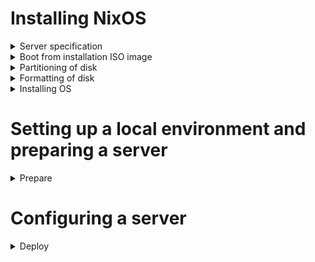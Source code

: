 # Installing NixOS

<details>
<summary>Server specification</summary>
<br>

| Hardware | Configuration |
| :--- | :--- |
| Processor | Intel Core i7-4790, 4x3600 MHz |
| Memory | 32 GB DDR3 1600 MHz |
| Disks | 120 GB SSD x 2, 4 TB HDD x 1 |

</details>

<details>
<summary>Boot from installation ISO image</summary>
<br>

Boot from installation ISO image (Minimal, 64-bit Intel/AMD):

1. set a password for the `nixos` user
   ```bash
   passwd
   ```

2. connect from a remote host
   ```bash
   ssh nixos@[SERVER_IP_ADDRESS]
   ```

</details>

<details>
<summary>Partitioning of disk</summary>
<br>

> Ignore info messages from parted: `Information: You may need to update /etc/fstab.`

1. delete data from SSD drives
   ```bash
   sudo shred --verbose /dev/sdX
   ```

2. find disk which connected to SATA-port 1
   ```bash
   $ for i in /dev/disk/by-path/*;do [[ ! "$i" =~ '-part[0-9]+$' ]] && echo "Port $(basename "$i"|grep -Po '(?<=ata-)[0-9]+'): $(readlink -f "$i")";done
   Port 1: /dev/sdb
   ```

3. create a GPT partition table
   ```bash
   sudo parted /dev/sdb -- mklabel gpt
   ```

4. create a `root` partition, left 16GiB for `swap` partition at the end of disk and 512MiB for `boot` partition at the beggining of disk
   ```bash
   sudo parted /dev/sdb -- mkpart primary 512MiB -16GiB
   ```

5. create a `swap` partition
   ```bash
   sudo parted -a none /dev/sdb -- mkpart primary linux-swap -16GiB 100%
   ```

6. create a `boot` partition
   ```bash
   sudo parted /dev/sdb -- mkpart ESP fat32 1MiB 512MiB
   sudo parted /dev/sdb -- set 3 esp on
   ```

</details>

<details>
<summary>Formatting of disk</summary>
<br>

1. format a `root` partition to ext4, add a label `nixos`
   ```bash
   sudo mkfs.ext4 -L nixos /dev/sdb1
   ```

2. create a `swap` partition, add a label `swap`
   ```bash
   sudo mkswap -L swap /dev/sdb2
   ```

3. create a `boot` partition, add a lable `boot`
   ```bash
   sudo mkfs.fat -F 32 -n boot /dev/sdb3
   ```

</details>

<details>
<summary>Installing OS</summary>
<br>

1. mount the target file system on which NixOS should be installed on `/mnt`
   ```bash
   sudo mount /dev/disk/by-label/nixos /mnt
   ```

2. mount the boot file system on `/mnt/boot`
   ```bash
   sudo mkdir -p /mnt/boot
   sudo mount /dev/disk/by-label/boot /mnt/boot
   ```

3. generate an initial configuration file
   ```bash
   sudo nixos-generate-config --root /mnt
   ```

4. edit a configuration file
   ```bash
   sudo nano /mnt/etc/nixos/configuration.nix
   ```
   * enable OpenSSH service
   * allow login as root user
   ```
   services.openssh = {
     enable = true;
     settings.PermitRootLogin = "yes";
   };
   ```

5. run the installation
   ```bash
   sudo nixos-install
   ```

6. at the end of the installation set the password for the root user. If something went wrong, set it manually
   ```bash
   [nixos@nixos:~]$ sudo nixos-enter --root '/mnt'
   [root@nixos:/]# passwd
   [root@nixos:/]# exit
   ```

7. reboot system
   ```bash
   sudo reboot
   ```

8. after reboot check connection under the `root` user
   ```bash
   ssh root@[SERVER_IP_ADDRESS]
   ```

9. delete data from HDD drive
   * run the process in the background, because it can take a long time
     ```bash
     sudo shred --verbose /dev/sdX >> shred.log 2>&1 &
     ```
   * display logs
     ```bash
     tail -f shred.log
     ```

</details>

# Setting up a local environment and preparing a server

<details>
<summary>Prepare</summary>
<br>

1. build an image
   ```bash
   docker build --rm --file Dockerfile --tag ansible:2.15.1 .
   ```

2. create a Vault password file named `.vault_password` and add a password in it

3. create an encrypted file
   ```bash
   docker run --rm -ti \
     --volume=$(pwd):/etc/ansible \
     ansible:2.15.1 \
       ansible-vault create host_vars/localhost/vault.yml
   ```

4. write credentials to encrypted file
   ```bash
   ---
   vault_server_ip_address: 192.168.0.1
   vault_server_root_account_password: 'S0me P@ssword'
   vault_server_technical_account_username: [VALUE]

   vault_1password_device_id: [VALUE] (can be found in `~/.config/op/config` on Alpine linux)
   vault_1password_master_password: 'S0me P@ssword'
   vault_1password_subdomain: my
   vault_1password_email_address: email@example.com
   vault_1password_secret_key: [VALUE]

   vault_domain_name_internal: example.com

   vault_pgadmin_postgres_username: [VALUE]
   vault_grafana_agent_postgres_username: [VALUE]
   vault_grafana_agent_redis_username: [VALUE]

   vault_mattermost_postgres_username: [VALUE]
   vault_mattermost_postgres_database: [VALUE]

   vault_gitlab_postgres_username: [VALUE]
   vault_gitlab_postgres_database: [VALUE]
   ```

5. run a playbook to do an initial configuration on a server and configure a local environment
   ```bash
   docker run --rm -t \
     --volume=$(pwd):/etc/ansible \
     ansible:2.15.1 \
       ansible-playbook site.yml --tags prepare
   ```

6. run a playbook to create secrets
   ```bash
   docker run --rm -t \
     --volume=$(pwd):/etc/ansible \
     ansible:2.15.1 \
       ansible-playbook site.yml --tags secrets
   ```

7. run a playbook to upload grafana dashboards
   ```bash
   docker run --rm -t \
     --volume=$(pwd):/etc/ansible \
     ansible:2.15.1 \
       ansible-playbook site.yml --tags dashboards
   ```

8. grafana dashboard sources

   | Dashboard name/group | Dashboard source (based on) |
   | :--- | :--- |
   | MinIO Dashboard | https://grafana.com/grafana/dashboards/13502-minio-dashboard/ |
   | Mimir | https://grafana.com/grafana/dashboards/16007-mimir-alertmanager/ |
   || https://grafana.com/grafana/dashboards/16009-mimir-compactor/ |
   || https://grafana.com/grafana/dashboards/16011-mimir-object-store/ |
   || https://grafana.com/grafana/dashboards/16012-mimir-overrides/ |
   || https://grafana.com/grafana/dashboards/16013-mimir-queries/ |
   || https://grafana.com/grafana/dashboards/16016-mimir-reads/ |
   || https://grafana.com/grafana/dashboards/16018-mimir-ruler/ |
   || https://grafana.com/grafana/dashboards/16021-mimir-tenants/ |
   || https://grafana.com/grafana/dashboards/16022-mimir-top-tenants/ |
   || https://grafana.com/grafana/dashboards/16026-mimir-writes/ |
   | Prometheus | Configuration -> Data Sources -> Prometheus -> Dashboards -> Prometheus Stats |
   || Configuration -> Data Sources -> Prometheus -> Dashboards -> Prometheus 2.0 Stats |
   | Grafana metrics | Configuration -> Data Sources -> Prometheus -> Dashboards -> Grafana metrics |
   | Node Exporter Dashboard | https://grafana.com/grafana/dashboards/13978-node-exporter-quickstart-and-dashboard/ |
   || https://grafana.com/grafana/dashboards/6014-host-stats-0-16-0/ |
   | PostgreSQL Exporter Dashboard | https://grafana.com/grafana/dashboards/14114-postgres-overview/ |
   | Redis Exporter Dashboard | https://grafana.com/grafana/dashboards/14091-redis-dashboard-for-prometheus-redis-exporter-1-x/ |
   | GitLab | https://gitlab.com/gitlab-org/grafana-dashboards/-/blob/master/omnibus/gitaly.json |
   || https://gitlab.com/gitlab-org/grafana-dashboards/-/blob/master/omnibus/overview.json |
   || https://gitlab.com/gitlab-org/grafana-dashboards/-/blob/master/omnibus/postgresql.json |
   || https://gitlab.com/gitlab-org/grafana-dashboards/-/blob/master/omnibus/rails-app.json |
   || https://gitlab.com/gitlab-org/grafana-dashboards/-/blob/master/omnibus/redis.json |
   || https://gitlab.com/gitlab-org/grafana-dashboards/-/blob/master/omnibus/registry.json |
   || https://gitlab.com/gitlab-org/grafana-dashboards/-/blob/master/omnibus/service_platform_metrics.json |

9. run a playbook to upgrade NixOS and services to the latest version
   ```bash
   docker run --rm -ti \
     --volume=$(pwd):/etc/ansible \
     ansible:2.15.1 \
       ansible-playbook site.yml --tags upgrade
   ```

</details>

# Configuring a server

<details>
<summary>Deploy</summary>
<br>

1. run a playbook to configure a server
   ```bash
   docker run --rm -t \
     --volume=$(pwd):/etc/ansible \
     ansible:2.15.1 \
       ansible-playbook site.yml
   ```

2. import certificates in Firefox: Preferences -> Privacy & Security -> Security -> Certificates -> View Certificates...
   * import certificate authority: Authorities -> Import... -> ca.pem (choose `Trust this CA to identify websites.`)
   * import user certificate for authentication: Your Certificates -> Import... -> user.pfx (leave the password field blank and click Log in)

</details>
